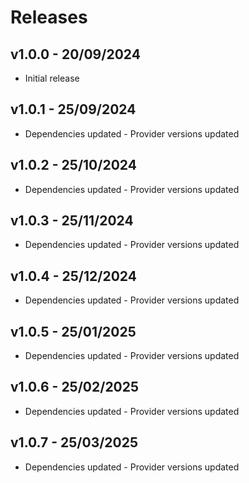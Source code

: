 # Releases

## v1.0.0 - 20/09/2024

* Initial release

## v1.0.1 - 25/09/2024

* Dependencies updated - Provider versions updated

## v1.0.2 - 25/10/2024

* Dependencies updated - Provider versions updated

## v1.0.3 - 25/11/2024

* Dependencies updated - Provider versions updated

## v1.0.4 - 25/12/2024

* Dependencies updated - Provider versions updated

## v1.0.5 - 25/01/2025

* Dependencies updated - Provider versions updated

## v1.0.6 - 25/02/2025

* Dependencies updated - Provider versions updated

## v1.0.7 - 25/03/2025

* Dependencies updated - Provider versions updated
